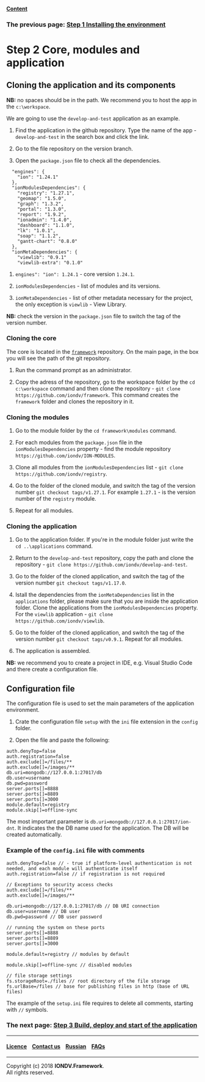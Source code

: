 #### [Content](/docs/en/index.md)

### The previous page: [Step 1 Installing the environment](docs/en/1_system_deployment/step1_installing_environment.md)

# Step 2 Core, modules and application

## Cloning the application and its components

**NB:** no spaces should be in the path. We recommend you to host the app in the  `c:\workspace`.

We are going to use the `develop-and-test` application as an example.

1. Find the application in the github repository. Type the name of the app - `develop-and-test` in the search box and click the link. 

2. Go to the file repository on the version branch.

3. Open the `package.json` file to check all the dependencies.

```
  "engines": {
    "ion": "1.24.1"
  },
  "ionModulesDependencies": {
    "registry": "1.27.1",
    "geomap": "1.5.0",
    "graph": "1.3.2",
    "portal": "1.3.0",
    "report": "1.9.2",
    "ionadmin": "1.4.0",
    "dashboard": "1.1.0",
    "lk": "1.0.1",
    "soap": "1.1.2",
    "gantt-chart": "0.8.0"
  },
  "ionMetaDependencies": {
    "viewlib": "0.9.1"
    "viewlib-extra": "0.1.0"
```

1. `engines": "ion": 1.24.1` - core version `1.24.1`.  

2. `ionModulesDependencies` - list of modules and its versions.  

3. `ionMetaDependencies` - list of other metadata necessary for the project, the only exception is `viewlib` -  View Library.

**NB:** check the version in the  `package.json` file to switch the tag of the version number.

### Cloning the core 

The core is located in the [`framework`](https://github.com/iondv/framework) repository. On the main page, in the box you will see the path of the git repository.  

1. Run the command prompt as an administrator. 

2. Copy the adress of the repository, go to the workspace folder by the `cd c:\workspace` command and then clone the repository - `git clone https://github.com/iondv/framework`. This command creates the `framework` folder and clones the repository in it. 

### Cloning the modules

1. Go to the module folder by the `cd framework\modules` command. 

2. For each modules from the `package.json` file in the `ionModulesDependencies` property - find the module repository ` https://github.com/iondv/ION-MODULES`.

3. Clone all modules from the `ionModulesDependencies` list - `git clone https://github.com/iondv/registry`.

4. Go to the folder of the cloned module, and switch the tag of the version number `git checkout tags/v1.27.1`. For example `1.27.1` - is the version number of the `registry` module. 

5. Repeat for all modules. 

### Cloning the application

1. Go to the application folder. If you're in the module folder just write the `cd ..\applications` command.

2. Return to the `develop-and-test` repository, copy the path and clone the repository -
`git clone https://github.com/iondv/develop-and-test`. 

3. Go to the folder of the cloned application, and switch the tag of the version number `git checkout tags/v1.17.0`.

4. Istall the dependencies from the `ionMetaDependencies` list in the `applications` folder,  please make sure that you are inside the application folder. Clone the applications from the `ionModulesDependencies` property. For the `viewlib` application - `git clone https://github.com/iondv/viewlib`.  

5. Go to the folder of the cloned application, and switch the tag of the version number `git checkout tags/v0.9.1`. Repeat for all modules.

6. The application is assembled. 

**NB:** we recommend you to create a project in IDE, e.g. Visual Studio Code and there create a configuration file.    

## Configuration file

The configuration file is used to set the main parameters of the application environment.

1. Crate the configuration file `setup` with the `ini` file extension in the `config` folder. 

2. Open the file and paste the following:

```
auth.denyTop=false 
auth.registration=false 
auth.exclude[]=/files/**
auth.exclude[]=/images/**
db.uri=mongodb://127.0.0.1:27017/db
db.user=username
db.pwd=password
server.ports[]=8888
server.ports[]=8889
server.ports[]=3000
module.default=registry
module.skip[]=offline-sync
```

The most important parameter is `db.uri=mongodb://127.0.0.1:27017/ion-dnt`. It indicates the the DB name used for the application. The DB will be created automatically.  

### Example of the `config.ini` file with comments

```
auth.denyTop=false // - true if platform-level authentication is not needed, and each module will authenticate itself
auth.registration=false // if registration is not required

// Exceptions to security access checks
auth.exclude[]=/files/**
auth.exclude[]=/images/**

db.uri=mongodb://127.0.0.1:27017/db // DB URI connection
db.user=username // DB user
db.pwd=password // DB user password

// running the system on these ports
server.ports[]=8888
server.ports[]=8889
server.ports[]=3000

module.default=registry // modules by default

module.skip[]=offline-sync // disabled modules

// file storage settings
fs.storageRoot=./files // root directory of the file storage
fs.urlBase=/files // base for publishing files in http (base of URL files)
```
The example of the `setup.ini` file requires to delete all comments, starting with `//` symbols.

### The next page: [Step 3 Build, deploy and start of the application](/docs/en/1_system_deployment/step3_building_and_running.md)

--------------------------------------------------------------------------  


 #### [Licence](/LICENCE.md) &ensp;  [Contact us](https://iondv.ru/index.html) &ensp;  [Russian](/docs/ru/1_system_deployment/step2_project_with_modules.md)   &ensp; [FAQs](/faqs.md)          



--------------------------------------------------------------------------  

Copyright (c) 2018 **IONDV.Framework**.  
All rights reserved.  




